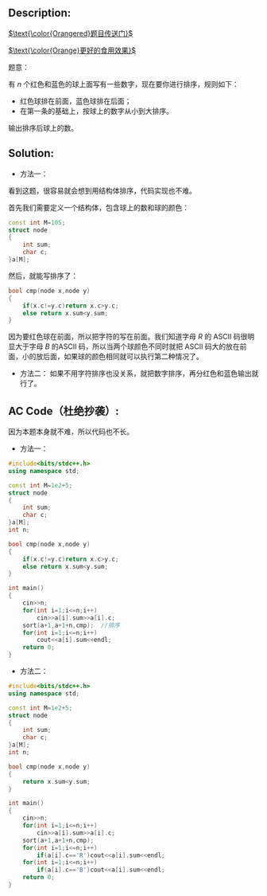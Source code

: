 ## Description:

[$\text{\color{Orangered}题目传送门}$](https://www.luogu.com.cn/problem/AT_judge_update_202004_b)

[$\text{\color{Orange}更好的食用效果}$](https://www.luogu.com.cn/blog/666someonebk999/solution-at-judge-update-202004-b)

题意：

有 $n$ 个红色和蓝色的球上面写有一些数字，现在要你进行排序，规则如下：

- 红色球排在前面，蓝色球排在后面；
- 在第一条的基础上，按球上的数字从小到大排序。

输出排序后球上的数。

## Solution:

- 方法一：

看到这题，很容易就会想到用结构体排序，代码实现也不难。

首先我们需要定义一个结构体，包含球上的数和球的颜色：
```cpp
const int M=105;
struct node
{
	int sum;
	char c;
}a[M];
```
然后，就能写排序了：
```cpp
bool cmp(node x,node y)
{
	if(x.c!=y.c)return x.c>y.c;
	else return x.sum<y.sum;
}
```
因为要红色球在前面，所以把字符的写在前面。我们知道字母 $R$ 的 ASCII 码很明显大于字母 $B$ 的ASCII 码，所以当两个球颜色不同时就把 ASCII 码大的放在前面，小的放后面，如果球的颜色相同就可以执行第二种情况了。

- 方法二：
如果不用字符排序也没关系，就把数字排序，再分红色和蓝色输出就行了。

## AC Code（杜绝抄袭）:
因为本题本身就不难，所以代码也不长。

- 方法一：

```cpp
#include<bits/stdc++.h>
using namespace std;

const int M=1e2+5;
struct node
{
	int sum;
	char c;
}a[M];
int n;

bool cmp(node x,node y)
{
	if(x.c!=y.c)return x.c>y.c;
	else return x.sum<y.sum;
}

int main()
{
	cin>>n;
	for(int i=1;i<=n;i++)
		cin>>a[i].sum>>a[i].c;
	sort(a+1,a+1+n,cmp);  //排序
	for(int i=1;i<=n;i++)
		cout<<a[i].sum<<endl;
	return 0;
}
```

- 方法二：

```cpp
#include<bits/stdc++.h>
using namespace std;

const int M=1e2+5;
struct node
{
	int sum;
	char c;
}a[M];
int n;

bool cmp(node x,node y)
{
	return x.sum<y.sum;
}

int main()
{
	cin>>n;
	for(int i=1;i<=n;i++)
		cin>>a[i].sum>>a[i].c;
	sort(a+1,a+1+n,cmp);
	for(int i=1;i<=n;i++)
		if(a[i].c=='R')cout<<a[i].sum<<endl;
	for(int i=1;i<=n;i++)
		if(a[i].c=='B')cout<<a[i].sum<<endl;
	return 0;
}
```
